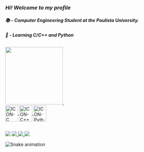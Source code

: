 ###   ***Hi! Welcome to my profile***
##### 📚 ***- Computer Engineering Student at the Paulista University.***
##### 🌱 ***- Learning C/C++ and Python***

  
##

<div>
  <a href="https://github.com/caiobrdaric">
  <img height="180em" src="https://github-readme-stats.vercel.app/api?username=caiobrdaric&show_icons=true&theme=radical&include_all_commits=true"/>
  <img height="180em" scr="https://github-readme-stats.vercel.app/api/top-langs/?username=caiobrdaric&theme=blue-green"/>  
 </div>
  
<div>
  <img align="center" alt="ICON-C" height="50" width="40" src="https://cdn.jsdelivr.net/gh/devicons/devicon/icons/c/c-original.svg" target="_blank">
  <img align="center" alt="ICON-C++" height="50" width="40" src="https://cdn.jsdelivr.net/gh/devicons/devicon/icons/cplusplus/cplusplus-original.svg" target="_blank"> 
  <img align="center" alt="ICON-Python" height="50" width="40" src="https://cdn.jsdelivr.net/gh/devicons/devicon/icons/python/python-original.svg" target="_blank">
</div>  
  
##
  
<div>
<a href="https://www.instagram.com/caiobrdaric/"> <img src="https://img.shields.io/badge/Instagram-E4405F?style=for-the-badge&logo=instagram&logoColor=white" target="_blank"></a> <a href="https://www.linkedin.com/in/caio-brdaric-78a7511a4"> <img src="https://img.shields.io/badge/LinkedIn-0077B5?style=for-the-badge&logo=linkedin&logoColor=white" target="_blank"></a><a href="https://www.twitch.tv/k1ngbrdaric"> <img src="https://img.shields.io/badge/Twitch-9146FF?style=for-the-badge&logo=twitch&logoColor=white" target="_blank"></a><a href="twitch.tv/k1ngbrdaric"> <img src="https://img.shields.io/badge/Xbox-107C10?style=for-the-badge&logo=xbox&logoColor=white" target="_blank"></a> 
</div>
  
![Snake animation](https://github.com/caiobrdaric/caiobrdaric/blob/output/github-contribution-grid-snake.svg)
